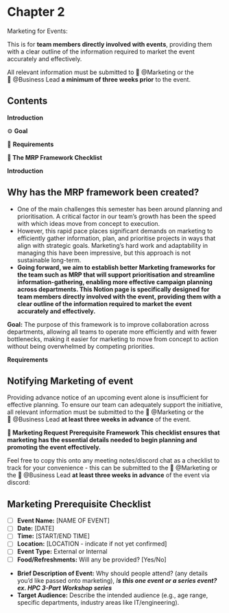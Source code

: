 # Chapter 2

Marketing for Events:

This is for **team members directly involved with events**, providing them with a clear outline of the information required to market the event accurately and effectively.

All relevant information must be submitted to  **📣** @Marketing  or  the  💼 @Business Lead **a minimum of three weeks prior** to the event.


## **Contents**

**Introduction**

⚙ **Goal**

💬 **Requirements**

**🚀 The MRP Framework Checklist**


**Introduction**
## Why has the MRP framework been created?

- One of the main challenges this semester has been around planning and prioritisation. A critical factor in our team’s growth has been the speed with which ideas move from concept to execution.
- However, this rapid pace places significant demands on marketing to efficiently gather information, plan, and prioritise projects in ways that align with strategic goals. Marketing’s hard work and adaptability in managing this have been impressive, but this approach is not sustainable long-term.
- **Going forward, we aim to establish better Marketing frameworks for the team such as MRP that will support prioritisation and streamline information-gathering, enabling more effective campaign planning across departments. This Notion page is specifically designed for team members directly involved with the event, providing them with a clear outline of the information required to market the event accurately and effectively.**

**Goal:**
The purpose of this framework is to improve collaboration across departments, allowing all teams to operate more efficiently and with fewer bottlenecks, making it easier for marketing to move from concept to action without being overwhelmed by competing priorities.

**Requirements**
## Notifying Marketing of event

Providing advance notice of an upcoming event alone is insufficient for effective planning. To ensure our team can adequately support the initiative, all relevant information must be submitted to the **📣** @Marketing  or  the  💼 @Business Lead **at least three weeks in advance** of the event.

**🚀 Marketing Request Prerequisite Framework**
**This checklist ensures that marketing has the essential details needed to begin planning and promoting the event effectively.**

Feel free to copy this onto any meeting notes/discord chat as a checklist to track for your convenience - this can be submitted to the **📣** @Marketing  or  the  💼 @Business Lead **at least three weeks in advance** of the event via discord:

## Marketing Prerequisite Checklist

- [ ]  **Event Name:** [NAME OF EVENT]
- [ ]  **Date:** [DATE]
- [ ]  **Time:** [START/END TIME]
- [ ]  **Location:** [LOCATION - indicate if not yet confirmed]
- [ ]  **Event Type:** External or Internal
- [ ]  **Food/Refreshments:** Will any be provided? [Yes/No]

- **Brief Description of Event:** Why should people attend? (any details you’d like passed onto marketing), *I**s this one event or a series event? ex. HPC 3-Part Workshop series***
- **Target Audience:** Describe the intended audience (e.g., age range, specific departments, industry areas like IT/engineering).
